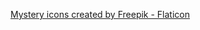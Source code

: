 <a href="https://www.flaticon.com/free-icons/mystery" title="mystery icons">Mystery
icons created by Freepik - Flaticon</a>
